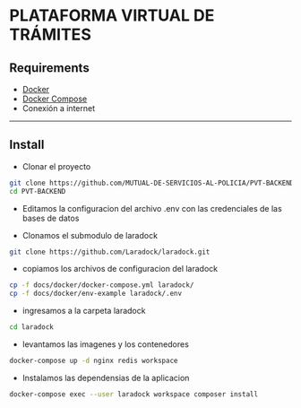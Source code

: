 # PLATAFORMA VIRTUAL DE TRÁMITES
## Requirements
* [Docker](https://docs.docker.com/install/)
* [Docker Compose](https://docs.docker.com/compose/install/)
* Conexión a internet

***
## Install
- Clonar el proyecto
```sh
git clone https://github.com/MUTUAL-DE-SERVICIOS-AL-POLICIA/PVT-BACKEND.git
cd PVT-BACKEND
```

- Editamos la configuracion del archivo .env con las credenciales de las bases de datos

- Clonamos el submodulo de laradock

```sh
git clone https://github.com/Laradock/laradock.git
```

- copiamos los archivos de configuracion del laradock

```sh
cp -f docs/docker/docker-compose.yml laradock/
cp -f docs/docker/env-example laradock/.env
```
- ingresamos a la carpeta laradock

```sh
cd laradock
```

- levantamos las imagenes y los contenedores

```sh
docker-compose up -d nginx redis workspace
```
- Instalamos las dependensias de la aplicacion

```sh
docker-compose exec --user laradock workspace composer install
```
